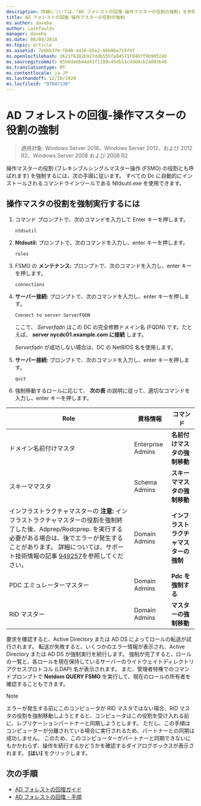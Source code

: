 ```yaml
---
description: 詳細については、「AD フォレストの回復-操作マスターの役割の強制」を参照してください。
title: AD フォレストの回復-操作マスターの役割の強制
ms.author: daveba
author: iainfoulds
manager: daveba
ms.date: 08/09/2018
ms.topic: article
ms.assetid: 7e6bb370-f840-4416-b5e2-86b0ba715f4f
ms.openlocfilehash: d621f6382b927ddb555fa84571f8407f9b905246
ms.sourcegitcommit: 65b6de6b44d41f1180c45db11cdd60cb2a093b46
ms.translationtype: MT
ms.contentlocale: ja-JP
ms.lasthandoff: 12/10/2020
ms.locfileid: "97047130"
---
```

# <a name="ad-forest-recovery---seizing-an-operations-master-role"></a>AD フォレストの回復-操作マスターの役割の強制

>適用対象: Windows Server 2016、Windows Server 2012、および 2012 R2、Windows Server 2008 および 2008 R2

操作マスターの役割 (フレキシブルシングルマスター操作 (FSMO) の役割とも呼ばれます) を強制するには、次の手順に従います。 すべての Dc に自動的にインストールされるコマンドラインツールである Ntdsutil.exe を使用できます。

## <a name="to-seize-an-operations-master-role"></a>操作マスタの役割を強制実行するには

1. コマンド プロンプトで、次のコマンドを入力して Enter キーを押します。

   ```
   ntdsutil
   ```

2. **Ntdsutil:** プロンプトで、次のコマンドを入力し、enter キーを押します。

   ```
   roles
   ```

3. FSMO の **メンテナンス:** プロンプトで、次のコマンドを入力し、enter キーを押します。

   ```
   connections
   ```

4. **サーバー接続:** プロンプトで、次のコマンドを入力し、enter キーを押します。

   ```
   Connect to server ServerFQDN
   ```

   ここで、 *Serverfqdn* はこの DC の完全修飾ドメイン名 (FQDN) です。たとえば、 **server nycdc01.example.com に接続** します。

   *Serverfqdn* が成功しない場合は、DC の NetBIOS 名を使用します。

5. **サーバー接続:** プロンプトで、次のコマンドを入力し、enter キーを押します。

   ```
   quit
   ```

6. 強制移動するロールに応じて、 **次の表** の説明に従って、適切なコマンドを入力し、enter キーを押します。

|Role|資格情報|コマンド|
|----------|-----------------|-------------|
|ドメイン名前付けマスタ|Enterprise Admins|**名前付けマスタの強制移動**|
|スキーママスタ|Schema Admins|**スキーママスタの強制移動**|
|インフラストラクチャマスターの **注意:**  インフラストラクチャマスターの役割を強制終了した後、Adprep/Rodcprep. を実行する必要がある場合は、後でエラーが発生することがあります。 詳細については、サポート技術情報の記事 [949257](https://support.microsoft.com/kb/949257)を参照してください。|Domain Admins|**インフラストラクチャマスターの強制**|
|PDC エミュレーターマスター|Domain Admins|**Pdc を強制する**|
|RID マスター|Domain Admins|**マスターの強制移動**|

要求を確認すると、Active Directory または AD DS によってロールの転送が試行されます。 転送が失敗すると、いくつかのエラー情報が表示され、Active Directory または AD DS が強制実行を続行します。 強制が完了すると、ロールの一覧と、各ロールを現在保持しているサーバーのライトウェイトディレクトリアクセスプロトコル (LDAP) 名が表示されます。 また、管理者特権でのコマンドプロンプトで **Netdom QUERY FSMO** を実行して、現在のロールの所有者を確認することもできます。

> [!NOTE]
> エラーが発生する前にこのコンピュータが RID マスタではない場合、RID マスタの役割を強制移動しようとすると、コンピュータはこの役割を受け入れる前に、レプリケーションパートナーと同期しようとします。 ただし、この手順はコンピューターが分離されている場合に実行されるため、パートナーとの同期は成功しません。 このため、このコンピューターがパートナーと同期できないにもかかわらず、操作を続行するかどうかを確認するダイアログボックスが表示されます。 **[はい]** をクリックします。

## <a name="next-steps"></a>次の手順

- [AD フォレストの回復ガイド](AD-Forest-Recovery-Guide.md)
- [AD フォレストの回復 - 手順](AD-Forest-Recovery-Procedures.md)

